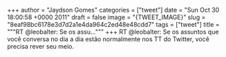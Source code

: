 
+++
author = "Jaydson Gomes"
categories = ["tweet"]
date = "Sun Oct 30 18:00:58 +0000 2011"
draft = false
image = "{TWEET_IMAGE}"
slug = "8eaf98bc6178e3d7d2a1e4da964c2ed48e48cdd7"
tags = ["tweet"]
title = """RT @leobalter: Se os assu..."""
+++
RT @leobalter: Se os assuntos que você conversa no dia a dia estão normalmente nos TT do Twitter, você precisa rever seu meio.
